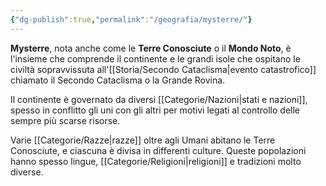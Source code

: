```yaml
---
{"dg-publish":true,"permalink":"/geografia/mysterre/"}
---
```


**Mysterre**, nota anche come le **Terre Conosciute** o il **Mondo Noto**, è l'insieme che comprende il continente e le grandi isole che ospitano le civiltà sopravvissuta all'[[Storia/Secondo Cataclisma\|evento catastrofico]] chiamato il Secondo Cataclisma o la Grande Rovina. 

Il continente è governato da diversi [[Categorie/Nazioni\|stati e nazioni]], spesso in conflitto gli uni con gli altri per motivi legati al controllo delle sempre più scarse risorse. 

Varie [[Categorie/Razze\|razze]] oltre agli Umani abitano le Terre Conosciute, e ciascuna è divisa in differenti culture. Queste popolazioni hanno spesso lingue, [[Categorie/Religioni\|religioni]] e tradizioni molto diverse. 
